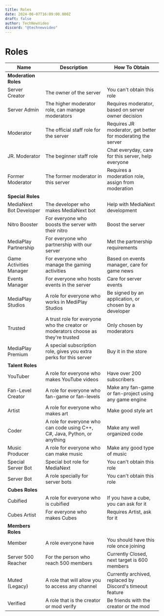 ```yaml
---
title: Roles
date: 2024-06-07T16:09:00.000Z
draft: false
author: TechNewVideo
discord: "@technewvideo"
---
```

# Roles

| Name                     | Description                                              | How To Obtain                                                     |
|--------------------------|----------------------------------------------------------|-------------------------------------------------------------------|
| **Moderation Roles**     |                                                          |                                                                   |
| Server Creator           | The owner of the server                                  | You can't obtain this role                                        |
| Server Admin             | The higher moderator role, can manage moderators         | Requires moderator, based on server owner decision                |
| Moderator                | The official staff role for the server                   | Requires JR moderator, get better for moderating the server       |
| JR. Moderator            | The beginner staff role                                  | Chat everyday, care for this server, help everyone                |
| Former Moderator         | The former moderator in this server                      | Requires a moderation role, assign from moderation                |
| **Special Roles**        |                                                          |                                                                   |
| MediaNext Bot Developer  | The developer who makes MediaNext bot                    | Help with MediaNext development                                   |
| Nitro Booster            | For everyone who boosts the server with their nitro      | Boost the server                                                  |
| MediaPlay Partnership    | For everyone who partnership with our server             | Met the partnership requirements                                  |
| Game Activities Manager  | For everyone who manage the gaming activities            | Based on events manager, care for game news                       |
| Events Manager           | For everyone who hosts events in the server              | Care for server events                                            |
| MediaPlay Studios        | A role for everyone who works in MediPlay Studios         | Be signed by an application, or chosen by a developer             |
| Trusted                  | A trust role for everyone who the creator or moderators choose as they're trusted | Only chosen by moderators                                         |
| MediaPlay Premium        | A special subscription role, gives you extra perks for this server | Buy it in the store                                               |
| **Talent Roles**         |                                                          |                                                                   |
| YouTuber                 | A role for everyone who makes YouTube videos             | Have over 200 subscribers                                         |
| Fan-Level Creator        | A role for everyone who fan-game or fan-levels           | Make any fan-game or fan-project using any game engine            |
| Artist                   | A role for everyone who makes art                        | Make good style art                                               |
| Coder                    | A role for everyone who can code using C++, C#, Java, Python, or anything | Make any well organized code                                      |
| Music Producer           | A role for everyone who can make music                   | Make any good type of music                                       |
| Special Server Bot       | Special bot role for MediaNext                           | You can't obtain this role                                        |
| Server Bot               | A role specially for server bots                         | You can't obtain this role                                        |
| **Cubes Roles**          |                                                          |                                                                   |
| Cubified                 | A role for everyone who is cubified                      | If you have a cube, you can ask for it                            |
| Cubes Artist             | For everyone who makes Cubes                             | Requires Artist, ask for it                                       |
| **Members Roles**        |                                                          |                                                                   |
| Member                   | A role everyone have                                     | You should have this role once joining                            |
| Server 500 Reacher       | For the person who reach 500 members                     | Currently Closed, next target is 600 members                      |
| Muted (Legacy)           | A role that will allow you to access any channel         | Currently archived, replaced by Discord's timeout feature         |
| Verified                 | A role that is the creator or mod verify                 | Be friends with the creator or the mod                            |
